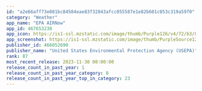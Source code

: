 ```yaml
---
id: "a2e66aff73e081bc84584eae83f32843afcc055587e1e82b601c053c319a59f0"
category: "Weather"
app_name: "EPA AIRNow"
app_id: 467653238
app_icon: https://is1-ssl.mzstatic.com/image/thumb/Purple126/v4/72/b3/85/72b385a2-d580-f6e8-3f33-a6960d7fc051/AppIcon-1x_U007emarketing-0-7-0-85-220.png/1024x1024bb.png
app_screenshot: https://is1-ssl.mzstatic.com/image/thumb/PurpleSource125/v4/b6/87/33/b6873368-795e-39ff-3234-b6e030d6db9f/641631ff-b542-4d70-9e4a-3c249690886c_Simulator_Screen_Shot_-_iPhone_12_Pro_Max_-_2021-07-27_at_16.01.02.png/1284x2778bb.png
publisher_id: 466052690
publisher_name: "United States Environmental Protection Agency (USEPA)"
rank: 87
most_recent_release: 2023-11-30 00:00:00
release_count_in_past_year: 1
release_count_in_past_year_category: 8
release_count_in_past_year_top_in_category: 23
---
```

